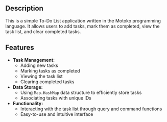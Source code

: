 ## Description

This is a simple To-Do List application written in the Motoko programming language. It allows users to add tasks, mark them as completed, view the task list, and clear completed tasks.

## Features

* **Task Management:**
    * Adding new tasks
    * Marking tasks as completed
    * Viewing the task list
    * Clearing completed tasks
* **Data Storage:**
    * Using `Map.HashMap` data structure to efficiently store tasks
    * Associating tasks with unique IDs
* **Functionality:**
    * Interacting with the task list through query and command functions
    * Easy-to-use and intuitive interface
